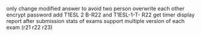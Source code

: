 only change modified answer to avoid two person overwrite each other
encrypt password
add T1ESL 2 B-R22 and T1ESL-1-T- R22
get timer
display report after submission
stats of exams
support multiple version of each exam (r21 r22 r23)